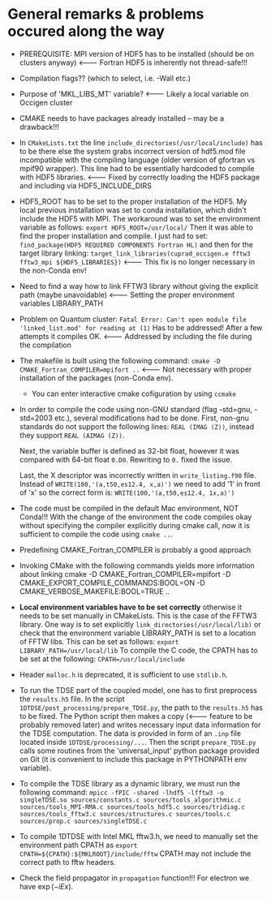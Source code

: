 General remarks & problems occured along the way
================================================

* PREREQUISITE: MPI version of HDF5 has to be installed (should be on clusters anyway)
    <--- Fortran HDF5 is inherently not thread-safe!!!

* Compilation flags?? (which to select, i.e. -Wall etc.)

* Purpose of 'MKL_LIBS_MT' variable?
    <--- Likely a local variable on Occigen cluster

* CMAKE needs to have packages already installed – may be a drawback!!!

* In ```CMakeLists.txt``` the line ```include_directories(/usr/local/include)```
    has to be there else the system grabs incorrect version of hdf5.mod file 
    incompatible with the compiling language (older version of gfortran vs 
    mpif90 wrapper). This line had to be essentially hardcoded to compile with HDF5
    libraries. 
    <--- Fixed by correctly loading the HDF5 package and including via HDF5_INCLUDE_DIRS

* HDF5_ROOT has to be set to the proper installation of the HDF5. My local previous
    installation was set to conda installation, which didn't include the HDF5 with 
    MPI. The workaround was to set the environment variable as follows:
        ```export HDF5_ROOT=/usr/local/```
    Then it was able to find the proper installation and compile. I just had to 
    set:
        ```find_package(HDF5 REQUIRED COMPONENTS Fortran HL)```
    and then for the target library linking:
        ```target_link_libraries(cuprad_occigen.e fftw3 fftw3_mpi ${HDF5_LIBRARIES})```
    <--- This fix is no longer necessary in the non-Conda env!

* Need to find a way how to link FFTW3 library without giving the explicit path (maybe unavoidable)
    <--- Setting the proper environment variables LIBRARY_PATH

* Problem on Quantum cluster:
    ```Fatal Error: Can't open module file 'linked_list.mod' for reading at (1)```
    Has to be addressed! After a few attempts it compiles OK.
    <--- Addressed by including the file during the compilation

* The makefile is built using the following command:
    ```cmake -D CMAKE_Fortran_COMPILER=mpifort ..```
    <--- Not necessary with proper installation of the packages (non-Conda env).
    * You can enter interactive cmake cofiguration by using `ccmake`

* In order to compile the code using non-GNU standard (flag -std=gnu, -std=2003 etc.),
    several modifications had to be done. First, non-gnu standards do not support
    the following lines:
    ``` REAL (IMAG (Z)) ```, instead they support ```REAL (AIMAG (Z))```.

    Next, the variable buffer is defined as 32-bit float, however it was compared
    with 64-bit float ```0.D0```. Rewriting to ```0.``` fixed the issue.

    Last, the X descriptor was incorrectly written in ```write_listing.f90``` file.
    Instead of ```WRITE(100,'(a,t50,es12.4, x,a)')``` we need to add '1' in front of 
    'x' so the correct form is: ```WRITE(100,'(a,t50,es12.4, 1x,a)')```

* The code must be compiled in the default Mac environment, NOT Conda!!! With 
    the change of the environment the code compiles okay without specifying 
    the compiler explicitly during cmake call, now it is sufficient to compile 
    the code using ```cmake ..```.

* Predefining CMAKE_Fortran_COMPILER is probably a good approach

* Invoking CMake with the following commands yields more information about linking
    cmake -D CMAKE_Fortran_COMPILER=mpifort -D CMAKE_EXPORT_COMPILE_COMMANDS:BOOL=ON -D CMAKE_VERBOSE_MAKEFILE:BOOL=TRUE ..

* **Local environment variables have to be set correctly** otherwise it needs to be
    set manually in CMakeLists. This is the case of the FFTW3 library. One way is
    to set explicitly 
        ```link_directories(/usr/local/lib)```
    or check that the environment variable LIBRARY_PATH is set to a location 
    of FFTW libs. This can be set as follows:
        ```export LIBRARY_PATH=/usr/local/lib```
    To compile the C code, the CPATH has to be set at the following:
        ```CPATH=/usr/local/include```

* Header ```malloc.h``` is deprecated, it is sufficient to use ```stdlib.h```.

* To run the TDSE part of the coupled model, one has to first preprocess the 
  ```results.h5``` file. In the script ```1DTDSE/post_processing/prepare_TDSE.py```, 
  the path to the ```results.h5``` has to be fixed. The Python script then 
  makes a copy (<--- feature to be probably removed later) and writes necessary
  input data information for the TDSE computation. The data is provided in form
  of an ```.inp``` file located inside ```1DTDSE/processing/...```. Then the script ```prepare_TDSE.py``` calls some routines from the 'universal_input' python package provided on Git (it is convenient to include this package in PYTHONPATH env variable).

* To compile the TDSE library as a dynamic library, we must run the following command:
  ```mpicc -fPIC -shared -lhdf5 -lfftw3 -o singleTDSE.so sources/constants.c sources/tools_algorithmic.c sources/tools_MPI-RMA.c sources/tools_hdf5.c sources/tridiag.c sources/tools_fftw3.c sources/structures.c sources/tools.c sources/prop.c sources/singleTDSE.c```

* To compile 1DTDSE with Intel MKL fftw3.h, we need to manually set the environment path CPATH as
  ```export CPATH=${CPATH}:${MKLROOT}/include/fftw```
CPATH may not include the correct path to fftw headers.

* Check the field propagator in ```propagation``` function!!! For electron we have $\exp(-i E x)$.